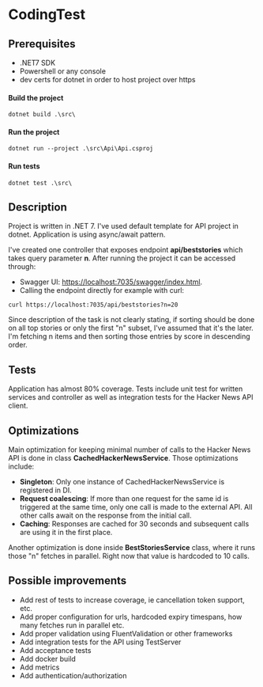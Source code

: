 # CodingTest

## Prerequisites

- .NET7 SDK
- Powershell or any console
- dev certs for dotnet in order to host project over https

#### Build the project

```pwsh
dotnet build .\src\
```

#### Run the project

```pwsh
dotnet run --project .\src\Api\Api.csproj
```

#### Run tests

```pwsh
dotnet test .\src\
```

## Description

Project is written in .NET 7. I've used default template for API project in dotnet. Application is using async/await pattern.

I've created one controller that exposes endpoint **api/beststories** which takes query parameter **n**. After running the project it can be accessed through:
- Swagger UI: [https://localhost:7035/swagger/index.html](https://localhost:7035/swagger/index.html).
- Calling the endpoint directly for example with curl: 
```pwsh
curl https://localhost:7035/api/beststories?n=20
```

Since description of the task is not clearly stating, if sorting should be done on all top stories or only the first "n" subset, I've assumed that it's the later. I'm fetching n items and then sorting those entries by score in descending order.

## Tests

Application has almost 80% coverage. Tests include unit test for written services and controller as well as integration tests for the Hacker News API client.

## Optimizations

Main optimization for keeping minimal number of calls to the Hacker News API is done in class **CachedHackerNewsService**. Those optimizations include:

- **Singleton**: Only one instance of CachedHackerNewsService is registered in DI.
- **Request coalescing**: If more than one request for the same id is triggered at the same time, only one call is made to the external API. All other calls await on the response from the initial call.
- **Caching**: Responses are cached for 30 seconds and subsequent calls are using it in the first place.

Another optimization is done inside **BestStoriesService** class, where it runs those "n" fetches in parallel. Right now that value is hardcoded to 10 calls.

## Possible improvements

- Add rest of tests to increase coverage, ie cancellation token support, etc.
- Add proper configuration for urls, hardcoded expiry timespans, how many fetches run in parallel etc.
- Add proper validation using FluentValidation or other frameworks
- Add integration tests for the API using TestServer
- Add acceptance tests
- Add docker build
- Add metrics
- Add authentication/authorization
